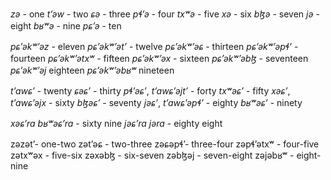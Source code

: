 

_zə_ - one
_tʼəw_ - two
_ɕə_ - three
_pɬʼə_ - four
_txʷə_ - five
_xə_ - six
_bɮə_ - seven
_jə_ - eight
_bʁʷə_ - nine
_pɕʼə_ - ten

_pɕʼəkʷʼəz_ - eleven
_pɕʼəkʷʼətʼ_ - twelve
_pɕʼəkʷʼəɕ_ - thirteen
_pɕʼəkʷʼəpɬʼ_ - fourteen
_pɕʼəkʷʼətxʷ_ - fifteen
_pɕʼəkʷʼəx_ - sixteen
_pɕʼəkʷʼəbɮ_ - seventeen
_pɕʼəkʷʼəj_ eighteen
_pɕʼəkʷʼəbʁʷ_ nineteen

_tʼawɕʼ_ - twenty
_ɕəɕʼ_ - thirty
_pɬʼəɕʼ_, _tʼawɕʼəjtʼ_ - forty
_txʷəɕʼ_ - fifty
_xəɕʼ_, _tʼawɕʼəjx_ - sixty
_bɮəɕʼ_ - seventy
_jəɕʼ_, _tʼawɕʼəpɬʼ_ - eighty
_bʁʷəɕʼ_ - ninety

_xəɕʼra bʁʷəɕʼra_ - sixty nine
_jəɕʼra jəra_ - eighty eight

zəzətʼ- one-two
zətʼəɕ - two-three
zəɕəpɬʼ- three-four
zəpɬʼətxʷ - four-five
zətxʷəx - five-six
zəxəbɮ - six-seven
zəbɮəj - seven-eight
zəjəbʁʷ - eight-nine

